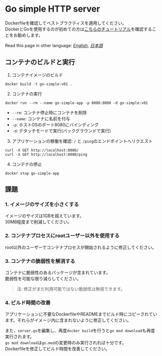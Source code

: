 # Go simple HTTP server 

Dockerfileを確認してベストプラクティスを適用してください。  
DockerとGoを使用するのが初めての方は[こちらのチュートリアル](https://docs.docker.com/language/golang/build-images/)を確認することをお勧めします。

Read this page in other language: [_English_](https://github.com/AvintonCode/docker-handson/blob/main/go-sample/README.md), [_日本語_](https://github.com/AvintonCode/docker-handson/blob/main/go-sample/README-ja.md)

## コンテナのビルドと実行
1. コンテナイメージのビルド
```
docker build -t go-simple:v01 . 
```

2. コンテナの実行 
```
docker run --rm --name go-simple-app -p 8080:8080 -d go-simple:v01
```

- `--rm`: コンテナ停止時にコンテナを削除
- `--name`: コンテナに名前を付与
- `-p`: ホストOSのポート8080にバインディング
- `-d`: デタッチモードで実行(バックグラウンドで実行)

3. アプリケーションの稼働を確認: `/` と `/ping`のエンドポイントへリクエスト
```
curl -X GET http://localhost:8080/
curl -X GET http://localhost:8080/ping
```

4. コンテナの停止
```
docker stop go-simple-app
```

## 課題

### 1. イメージのサイズを小さくする
イメージのサイズは1GBを超えています。  
30MB程度まで削減してください。

### 2. コンテナプロセスにrootユーザー以外を使用する
root以外のユーザーでコンテナプロセスが開始されるように修正してください。

### 3. コンテナの脆弱性を解消する
コンテナに脆弱性のあるパッケージが含まれています。  
脆弱性を可能な限り減らしてください。

> 注: 修正がまだ利用可能ではない脆弱性は無視できます。

### 4. ビルド時間の改善
アプリケーションに不要なDockerfileやREADMEまでビルド時にコピーされています。それらがイメージ内に含まれないように修正してください。

また、`server.go`を編集し、再度`docker build`を行うと`go mod download`も再度実行されます。   
`go mod download`は`go.mod`の変更時のみ実行されれば十分です。  
Dockerfileを修正してビルド時間を改善してください。
